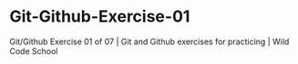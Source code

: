 # Git-Github-Exercise-01
Git/Github Exercise 01 of 07 | Git and Github exercises for practicing | Wild Code School
